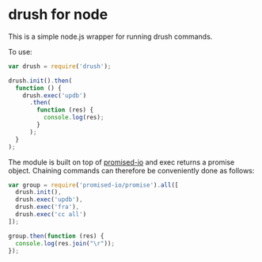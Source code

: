 # drush for node

This is a simple node.js wrapper for running drush commands.

To use:

```javascript
var drush = require('drush');

drush.init().then(
  function () {
    drush.exec('updb')
      .then(
        function (res) {
          console.log(res);
        }
      );
  }
);
```

The module is built on top of [promised-io](https://github.com/kriszyp/promised-io)
and exec returns a promise object. Chaining commands can therefore be conveniently
done as follows:

```javascript
var group = require('promised-io/promise').all([
  drush.init(),
  drush.exec('updb'),
  drush.exec('fra'),
  drush.exec('cc all')
]);

group.then(function (res) {
  console.log(res.join("\r"));
});
```
